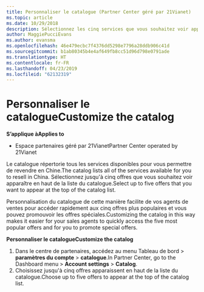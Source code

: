 ```yaml
---
title: Personnaliser le catalogue (Partner Center géré par 21Vianet)
ms.topic: article
ms.date: 10/29/2018
description: Sélectionnez les cinq services que vous souhaitez voir apparaître en haut de votre liste de catalogue.
author: MaggiePucciEvans
ms.author: evansma
ms.openlocfilehash: 46e479ecbc7f4376dd5298e7796a28ddb906c41d
ms.sourcegitcommit: b1ab80345b4e4af649fb8cc51d96d798e0791ade
ms.translationtype: HT
ms.contentlocale: fr-FR
ms.lasthandoff: 04/23/2019
ms.locfileid: "62132319"
---
```

# <a name="customize-the-catalog"></a><span data-ttu-id="640e6-103">Personnaliser le catalogue</span><span class="sxs-lookup"><span data-stu-id="640e6-103">Customize the catalog</span></span>

<span data-ttu-id="640e6-104">**S’applique à**</span><span class="sxs-lookup"><span data-stu-id="640e6-104">**Applies to**</span></span>

-   <span data-ttu-id="640e6-105">Espace partenaires géré par 21Vianet</span><span class="sxs-lookup"><span data-stu-id="640e6-105">Partner Center operated by 21Vianet</span></span>


<span data-ttu-id="640e6-106">Le catalogue répertorie tous les services disponibles pour vous permettre de revendre en Chine.</span><span class="sxs-lookup"><span data-stu-id="640e6-106">The catalog lists all of the services available for you to resell in China.</span></span> <span data-ttu-id="640e6-107">Sélectionnez jusqu'à cinq offres que vous souhaitez voir apparaître en haut de la liste du catalogue.</span><span class="sxs-lookup"><span data-stu-id="640e6-107">Select up to five offers that you want to appear at the top of the catalog list.</span></span> 

<span data-ttu-id="640e6-108">Personnalisation du catalogue de cette manière facilite de vos agents de ventes pour accéder rapidement aux cinq offres plus populaires et vous pouvez promouvoir les offres spéciales.</span><span class="sxs-lookup"><span data-stu-id="640e6-108">Customizing the catalog in this way makes it easier for your sales agents to quickly access the five most popular offers and for you to promote special offers.</span></span> 

<span data-ttu-id="640e6-109">**Personnaliser le catalogue**</span><span class="sxs-lookup"><span data-stu-id="640e6-109">**Customize the catalog**</span></span>

1.  <span data-ttu-id="640e6-110">Dans le centre de partenaires, accédez au menu Tableau de bord &gt; **paramètres du compte** &gt; **catalogue**.</span><span class="sxs-lookup"><span data-stu-id="640e6-110">In Partner Center, go to the Dashboard menu &gt; **Account settings** &gt; **Catalog**.</span></span>
2.  <span data-ttu-id="640e6-111">Choisissez jusqu'à cinq offres apparaissent en haut de la liste du catalogue.</span><span class="sxs-lookup"><span data-stu-id="640e6-111">Choose up to five offers to appear at the top of the catalog list.</span></span>

 

 




